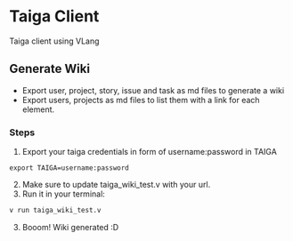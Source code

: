 # Taiga Client

Taiga client using VLang

## Generate Wiki

- Export user, project, story, issue and task as md files to generate a wiki
- Export users, projects as md files to list them with a link for each element.

### Steps
1. Export your taiga credentials in form of username:password in TAIGA
```
export TAIGA=username:password
```
2. Make sure to update taiga_wiki_test.v with your url.
3. Run it in your terminal:
```sh
v run taiga_wiki_test.v
```
3. Booom! Wiki generated :D